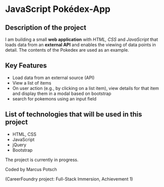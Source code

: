 # JavaScript Pokédex-App

## Description of the project

I am building a small **web application** with _HTML, CSS_ and _JavaScript_ that loads
data from an **external API** and enables the viewing of data points in detail. The contents of the Pokedex are used as an example.

## Key Features

- Load data from an external source (API)
- View a list of items
- On user action (e.g., by clicking on a list item), view details for that item and display them in a modal based on bootstrap
- search for pokemons using an input field

## List of technologies that will be used in this project

- HTML, CSS
- JavaScript
- jQuery
- Bootstrap

The project is currently in progress.

Coded by Marcus Potsch

(CareerFoundry project: Full-Stack Immersion, Achievement 1)
